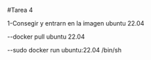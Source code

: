 #Tarea 4

1-Consegir y entrarn en la imagen ubuntu 22.04 

--docker pull ubuntu 22.04

--sudo docker run ubuntu:22.04 /bin/sh

